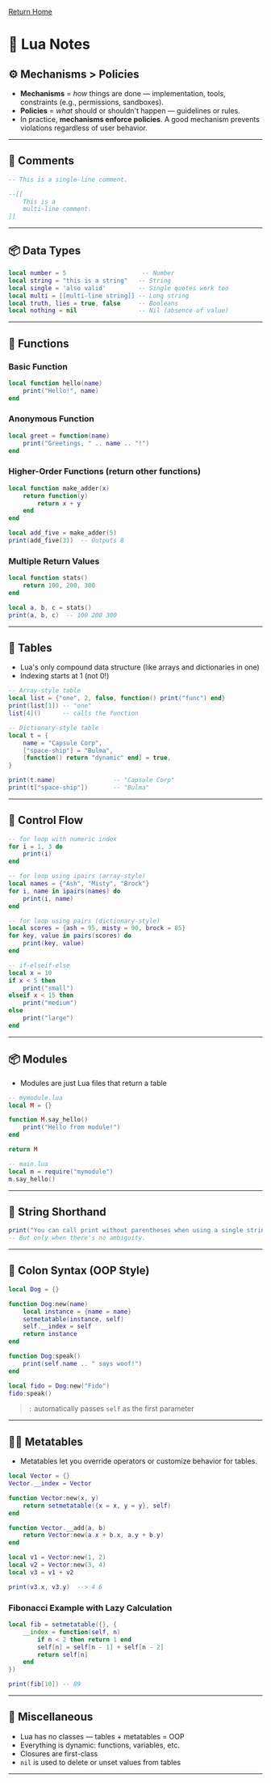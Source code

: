 [Return Home](/)
# 🐍 Lua Notes

## ⚙️ Mechanisms > Policies

- **Mechanisms** = *how* things are done — implementation, tools, constraints (e.g., permissions, sandboxes).
- **Policies** = *what* should or shouldn't happen — guidelines or rules.
- In practice, **mechanisms enforce policies**. A good mechanism prevents violations regardless of user behavior.

---

## 💬 Comments
```lua
-- This is a single-line comment.

--[[
    This is a 
    multi-line comment.
]]
```

---

## 📦 Data Types
```lua
local number = 5                     -- Number
local string = "this is a string"   -- String
local single = 'also valid'         -- Single quotes work too
local multi = [[multi-line string]] -- Long string
local truth, lies = true, false     -- Booleans
local nothing = nil                 -- Nil (absence of value)
```

---

## 🔧 Functions

### Basic Function
```lua
local function hello(name)
    print("Hello!", name)
end
```

### Anonymous Function
```lua
local greet = function(name)
    print("Greetings, " .. name .. "!")
end
```

### Higher-Order Functions (return other functions)
```lua
local function make_adder(x)
    return function(y)
        return x + y
    end
end

local add_five = make_adder(5)
print(add_five(3))  -- Outputs 8
```

### Multiple Return Values
```lua
local function stats()
    return 100, 200, 300
end

local a, b, c = stats()
print(a, b, c)  -- 100 200 300
```

---

## 🧰 Tables

- Lua's only compound data structure (like arrays and dictionaries in one)
- Indexing starts at 1 (not 0!)

```lua
-- Array-style table
local list = {"one", 2, false, function() print("func") end}
print(list[1]) -- "one"
list[4]()      -- calls the function

-- Dictionary-style table
local t = {
    name = "Capsule Corp",
    ["space-ship"] = "Bulma",
    [function() return "dynamic" end] = true,
}

print(t.name)                -- "Capsule Corp"
print(t["space-ship"])       -- "Bulma"
```

---

## 🔁 Control Flow

```lua
-- for loop with numeric index
for i = 1, 3 do
    print(i)
end

-- for loop using ipairs (array-style)
local names = {"Ash", "Misty", "Brock"}
for i, name in ipairs(names) do
    print(i, name)
end

-- for loop using pairs (dictionary-style)
local scores = {ash = 95, misty = 90, brock = 85}
for key, value in pairs(scores) do
    print(key, value)
end

-- if-elseif-else
local x = 10
if x < 5 then
    print("small")
elseif x < 15 then
    print("medium")
else
    print("large")
end
```

---

## 📦 Modules

- Modules are just Lua files that return a table
```lua
-- mymodule.lua
local M = {}

function M.say_hello()
    print("Hello from module!")
end

return M
```

```lua
-- main.lua
local m = require("mymodule")
m.say_hello()
```

---

## 🔡 String Shorthand

```lua
print("You can call print without parentheses when using a single string literal")  --> ok
-- But only when there's no ambiguity.
```

---

## 🧪 Colon Syntax (OOP Style)

```lua
local Dog = {}

function Dog:new(name)
    local instance = {name = name}
    setmetatable(instance, self)
    self.__index = self
    return instance
end

function Dog:speak()
    print(self.name .. " says woof!")
end

local fido = Dog:new("Fido")
fido:speak()
```

> `:` automatically passes `self` as the first parameter

---

## 🧙‍♂️ Metatables

- Metatables let you override operators or customize behavior for tables.

```lua
local Vector = {}
Vector.__index = Vector

function Vector:new(x, y)
    return setmetatable({x = x, y = y}, self)
end

function Vector.__add(a, b)
    return Vector:new(a.x + b.x, a.y + b.y)
end

local v1 = Vector:new(1, 2)
local v2 = Vector:new(3, 4)
local v3 = v1 + v2

print(v3.x, v3.y)  --> 4 6
```

### Fibonacci Example with Lazy Calculation
```lua
local fib = setmetatable({}, {
    __index = function(self, n)
        if n < 2 then return 1 end
        self[n] = self[n - 1] + self[n - 2]
        return self[n]
    end
})

print(fib[10]) -- 89
```

---

## 🔄 Miscellaneous

- Lua has no classes — tables + metatables = OOP
- Everything is dynamic: functions, variables, etc.
- Closures are first-class
- `nil` is used to delete or unset values from tables

---
